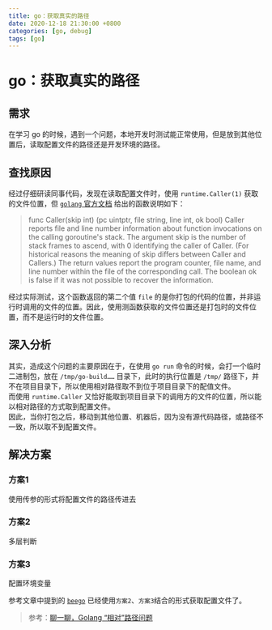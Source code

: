 ```yaml
---
title: go：获取真实的路径
date: 2020-12-18 21:30:00 +0800
categories: [go, debug]
tags: [go]
---
```


# go：获取真实的路径

## 需求

在学习 go 的时候，遇到一个问题，本地开发时测试能正常使用，但是放到其他位置后，读取配置文件的路径还是开发环境的路径。

## 查找原因

经过仔细研读同事代码，发现在读取配置文件时，使用 `runtime.Caller(1)` 获取的文件位置，但 [`golang` 官方文档](https://golang.org/pkg/runtime/#Caller) 给出的函数说明如下：

> func Caller(skip int) (pc uintptr, file string, line int, ok bool)
> Caller reports file and line number information about function invocations on the calling goroutine's stack. The argument skip is the number of stack frames to ascend, with 0 identifying the caller of Caller. (For historical reasons the meaning of skip differs between Caller and Callers.) The return values report the program counter, file name, and line number within the file of the corresponding call. The boolean ok is false if it was not possible to recover the information.

经过实际测试，这个函数返回的第二个值 `file` 的是你打包的代码的位置，并非运行时调用的文件的位置。因此，使用测函数获取的文件位置还是打包时的文件位置，而不是运行时的文件位置。

## 深入分析

其实，造成这个问题的主要原因在于，在使用 `go run` 命令的时候，会打一个临时二进制包，放在 `/tmp/go-build……` 目录下，此时的执行位置是 `/tmp/` 路径下，并不在项目目录下，所以使用相对路径取不到位于项目目录下的配值文件。  
而使用 `runtime.Caller` 又恰好能取到项目目录下的调用方的文件的位置，所以能以相对路径的方式取到配置文件。  
因此，当你打包之后，移动到其他位置、机器后，因为没有源代码路径，或路径不一致，所以取不到配置文件。

## 解决方案

### 方案1
使用传参的形式将配置文件的路径传进去

### 方案2
多层判断

### 方案3
配置环境变量

参考文章中提到的 [`beego`](https://github.com/astaxie/beego/blob/master/config.go#L138-L164) 已经使用`方案2`、`方案3`结合的形式获取配置文件了。


> 参考：[聊一聊，Golang “相对”路径问题](https://segmentfault.com/a/1190000013685370)
